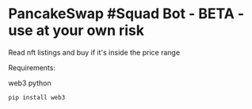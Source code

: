 # PancakeSwap #Squad Bot - BETA - use at your own risk

Read nft listings and buy if it's inside the price range


Requirements:

web3 python

```pip install web3```



